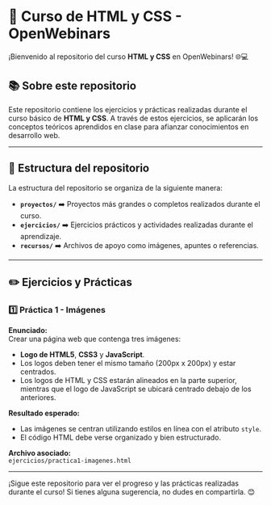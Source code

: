 # 🚀 Curso de HTML y CSS - OpenWebinars

¡Bienvenido al repositorio del curso **HTML y CSS** en OpenWebinars! 🌐💻

## 📚 Sobre este repositorio

Este repositorio contiene los ejercicios y prácticas realizadas durante el curso básico de **HTML y CSS**. A través de estos ejercicios, se aplicarán los conceptos teóricos aprendidos en clase para afianzar conocimientos en desarrollo web.

---

## 📂 Estructura del repositorio

La estructura del repositorio se organiza de la siguiente manera:
- **`proyectos/`** ➡️ Proyectos más grandes o completos realizados durante el curso.
- **`ejercicios/`** ➡️ Ejercicios prácticos y actividades realizadas durante el aprendizaje.
- **`recursos/`** ➡️ Archivos de apoyo como imágenes, apuntes o referencias.

---

## ✏️ Ejercicios y Prácticas

### 1️⃣ **Práctica 1 - Imágenes**
**Enunciado:**  
Crear una página web que contenga tres imágenes:
- **Logo de HTML5**, **CSS3** y **JavaScript**.
- Los logos deben tener el mismo tamaño (200px x 200px) y estar centrados.
- Los logos de HTML y CSS estarán alineados en la parte superior, mientras que el logo de JavaScript se ubicará centrado debajo de los anteriores.

**Resultado esperado:**
- Las imágenes se centran utilizando estilos en línea con el atributo `style`.
- El código HTML debe verse organizado y bien estructurado.

**Archivo asociado:**  
`ejercicios/practica1-imagenes.html`

---

¡Sigue este repositorio para ver el progreso y las prácticas realizadas durante el curso! Si tienes alguna sugerencia, no dudes en compartirla. 😊

